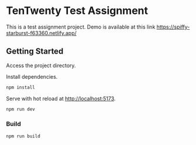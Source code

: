 # TenTwenty Test Assignment

This is a test assignment project. Demo is available at this link <https://spiffy-starburst-f63360.netlify.app/>

## Getting Started

Access the project directory.

Install dependencies.

```bash
npm install
```

Serve with hot reload at <http://localhost:5173>.

```bash
npm run dev
```

### Build

```bash
npm run build
```
